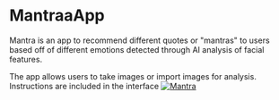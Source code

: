 # MantraaApp
Mantra is an app to recommend different quotes or "mantras" to users based off of different emotions detected through AI analysis of facial features.

The app allows users to take images or import images for analysis. Instructions are included in the interface
[![Mantra](https://i.imgur.com/6aId7Sb.png)](https://www.youtube.com/watch?v=kOLhmTb6FY0&ab_channel=shahryardurrani "Mantra App")
